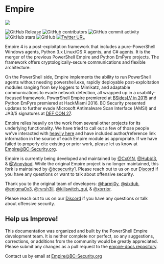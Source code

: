 # Empire

![](https://user-images.githubusercontent.com/20302208/70022749-1ad2b080-154a-11ea-9d8c-1b42632fd9f9.jpg)

![GitHub Release](https://img.shields.io/github/v/release/BC-SECURITY/Empire) ![GitHub contributors](https://img.shields.io/github/contributors/BC-SECURITY/Empire) ![GitHub commit activity](https://img.shields.io/github/commit-activity/m/BC-SECURITY/Empire) ![GitHub stars](https://img.shields.io/github/stars/BC-SECURITY/Empire) ![GitHub](https://img.shields.io/github/license/BC-Security/Empire) [![Twitter URL](https://img.shields.io/twitter/url/https/twitter.com/fold_left.svg?style=flat)](https://twitter.com/BCSecurity1)

Empire 4 is a post-exploitation framework that includes a pure-PowerShell Windows agents, Python 3.x Linux/OS X agents, and C\# agents. It is the merger of the previous PowerShell Empire and Python EmPyre projects. The framework offers cryptologically-secure communications and flexible architecture.

On the PowerShell side, Empire implements the ability to run PowerShell agents without needing powershell.exe, rapidly deployable post-exploitation modules ranging from key loggers to Mimikatz, and adaptable communications to evade network detection, all wrapped up in a usability-focused framework. PowerShell Empire premiered at [BSidesLV in 2015](https://www.youtube.com/watch?v=Pq9t59w0mUI) and Python EmPyre premiered at HackMiami 2016. BC Security presented updates to further evade Microsoft Antimalware Scan Interface \(AMSI\) and JA3/S signatures at [DEF CON 27](https://github.com/BC-SECURITY/DEFCON27).

Empire relies heavily on the work from several other projects for its underlying functionality. We have tried to call out a few of those people we've interacted with [heavily here](http://www.powershellempire.com/?page_id=2) and have included author/reference link information in the source of each Empire module as appropriate. If we have failed to properly cite existing or prior work, please let us know at [Empire@BC-Security.org](mailto:Empire@BC-Security.org).

Empire is currently being developed and maintained by [@Cx01N](https://twitter.com/Cx01N_), [@Hubbl3](https://twitter.com/_Hubbl3), & [@Vinnybod](https://twitter.com/_vinnybod). While the original Empire project is no longer maintained, this fork is maintained by [@bcsecurity1](https://twitter.com/BCSecurity1). Please reach out to us on our [Discord](https://discord.gg/P8PZPyf) if you have any questions or want to talk about offensive security.

Thank you to the original team of developers: [@harmj0y](https://twitter.com/harmj0y), [@sixdub](https://twitter.com/sixdub), [@enigma0x3](https://twitter.com/enigma0x3), [@rvrsh3ll](https://twitter.com/424f424f), [@killswitch\_gui](https://twitter.com/killswitch_gui), & [@xorrior](https://twitter.com/xorrior).

Please reach out to us on our [Discord](https://discord.gg/P8PZPyf) if you have any questions or talk about offensive security.

## Help us Improve!

This documentation was organized and built by the PowerShell Empire development team. It is neither complete nor perfect, so any suggestions, corrections, or additions from the community would be greatly appreciated. Please submit any changes as a pull request to the [empire-docs repository](https://github.com/BC-SECURITY/empire-docs).

Contact us by email at Empire@BC-Security.org

